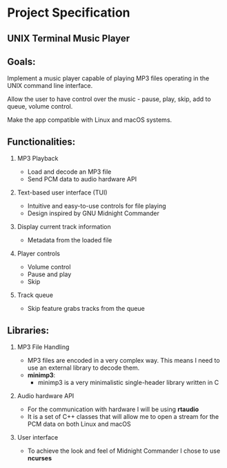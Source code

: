 # Project Specification 

## UNIX Terminal Music Player

## Goals:

Implement a music player capable of playing MP3 files operating in the UNIX command line interface.

Allow the user to have control over the music - pause, play, skip, add to queue, volume control.

Make the app compatible with Linux and macOS systems.

## Functionalities:

1. MP3 Playback

   - Load and decode an MP3 file
   - Send PCM data to audio hardware API

2. Text-based user interface (TUI)

   - Intuitive and easy-to-use controls for file playing
   - Design inspired by GNU Midnight Commander

3. Display current track information

   - Metadata from the loaded file

4. Player controls

   - Volume control
   - Pause and play
   - Skip

5. Track queue
   - Skip feature grabs tracks from the queue

## Libraries:

1. MP3 File Handling

   - MP3 files are encoded in a very complex way. This means I need to use an external library to decode them.
   - **minimp3**:
     - minimp3 is a very minimalistic single-header library written in C

2. Audio hardware API

   - For the communication with hardware I will be using **rtaudio**
   - It is a set of C++ classes that will allow me to open a stream for the PCM data on both Linux and macOS

3. User interface
   - To achieve the look and feel of Midnight Commander I chose to use **ncurses**
